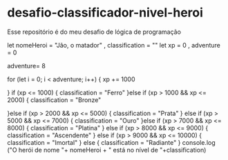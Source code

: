 # desafio-classificador-nivel-heroi
Esse repositório é do meu desafio de lógica de programação

let nomeHeroi = "Jão, o matador" , classification = ""
let xp = 0 , adventure = 0

 adventure= 8

for (let i = 0; i < adventure; i++) {
  xp += 1000

}
if (xp <= 1000) {
  classification = "Ferro"
}else if (xp > 1000 && xp <= 2000) {
  classification = "Bronze"
  
}else if (xp > 2000 && xp <= 5000) {
   classification = "Prata"
}
else if (xp > 5000 && xp <= 7000) {
   classification = "Ouro"
}else if (xp > 7000 && xp <= 8000) {
   classification = "Platina"
}
else if (xp > 8000 && xp <= 9000) {
   classification = "Ascendente"
}
else if (xp > 9000 && xp <= 10000) {
   classification = "Imortal"
}
else {
   classification = "Radiante"
}
console.log ("O herói de nome "+ nomeHeroi + " está no nível de "+classification)
